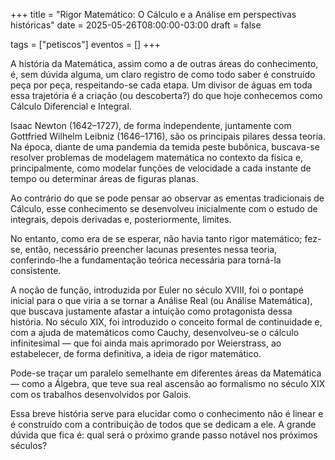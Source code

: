 +++
title = "Rigor Matemático: O Cálculo e a Análise em perspectivas históricas"
date = 2025-05-26T08:00:00-03:00
draft = false

tags = ["petiscos"]
eventos = []
+++

A história da Matemática, assim como a de outras áreas do conhecimento, é, sem dúvida alguma, um claro registro de como todo saber é construído peça por peça, respeitando-se cada etapa. Um divisor de águas em toda essa trajetória é a criação (ou descoberta?) do que hoje conhecemos como Cálculo Diferencial e Integral.

Isaac Newton (1642–1727), de forma independente, juntamente com Gottfried Wilhelm Leibniz (1646–1716), são os principais pilares dessa teoria. Na época, diante de uma pandemia da temida peste bubônica, buscava-se resolver problemas de modelagem matemática no contexto da física e, principalmente, como modelar funções de velocidade a cada instante de tempo ou determinar áreas de figuras planas.

Ao contrário do que se pode pensar ao observar as ementas tradicionais de Cálculo, esse conhecimento se desenvolveu inicialmente com o estudo de integrais, depois derivadas e, posteriormente, limites.

No entanto, como era de se esperar, não havia tanto rigor matemático; fez-se, então, necessário preencher lacunas presentes nessa teoria, conferindo-lhe a fundamentação teórica necessária para torná-la consistente.

A noção de função, introduzida por Euler no século XVIII, foi o pontapé inicial para o que viria a se tornar a Análise Real (ou Análise Matemática), que buscava justamente afastar a intuição como protagonista dessa história. No século XIX, foi introduzido o conceito formal de continuidade e, com a ajuda de matemáticos como Cauchy, desenvolveu-se o cálculo infinitesimal — que foi ainda mais aprimorado por Weierstrass, ao estabelecer, de forma definitiva, a ideia de rigor matemático.

Pode-se traçar um paralelo semelhante em diferentes áreas da Matemática — como a Álgebra, que teve sua real ascensão ao formalismo no século XIX com os trabalhos desenvolvidos por Galois.

Essa breve história serve para elucidar como o conhecimento não é linear e é construído com a contribuição de todos que se dedicam a ele. A grande dúvida que fica é: qual será o próximo grande passo notável nos próximos séculos?